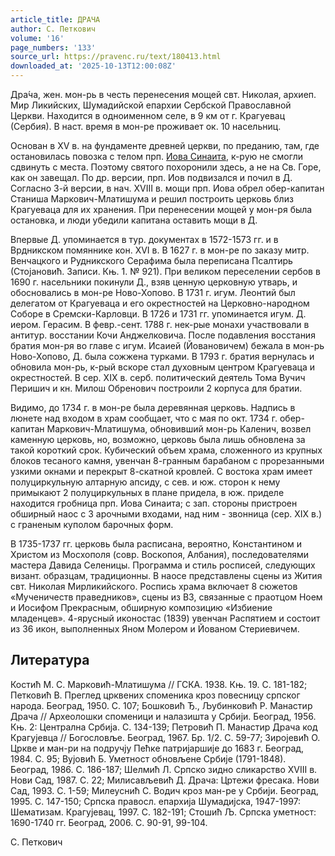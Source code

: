 ```yaml
---
article_title: ДРАЧА
author: С. Петкович
volume: '16'
page_numbers: '133'
source_url: https://pravenc.ru/text/180413.html
downloaded_at: '2025-10-13T12:00:08Z'
---
```


Дра́ча, жен. мон-рь в честь перенесения мощей свт. Николая, архиеп. Мир Ликийских, Шумадийской епархии Сербской Православной Церкви. Находится в одноименном селе, в 9 км от г. Крагуевац (Сербия). В наст. время в мон-ре проживает ок. 10 насельниц.

Основан в XV в. на фундаменте древней церкви, по преданию, там, где остановилась повозка с телом прп. [Иова Синаита](<https://pravenc.ru/text/Иова Синаита.html>), к-рую не смогли сдвинуть с места. Поэтому святого похоронили здесь, а не на Св. Горе, как он завещал. По др. версии, прп. Иов подвизался и почил в Д. Согласно 3-й версии, в нач. XVIII в. мощи прп. Иова обрел обер-капитан Станиша Маркович-Млатишума и решил построить церковь близ Крагуеваца для их хранения. При перенесении мощей у мон-ря была остановка, и люди убедили капитана оставить мощи в Д.

Впервые Д. упоминается в тур. документах в 1572-1573 гг. и в Врдникском помяннике кон. XVI в. В 1627 г. в мон-ре по заказу митр. Венчацкого и Рудникского Серафима была переписана Псалтирь (Стоjановић. Записи. Књ. 1. № 921). При великом переселении сербов в 1690 г. насельники покинули Д., взяв ценную церковную утварь, и обосновались в мон-ре Ново-Хопово. В 1731 г. игум. Леонтий был делегатом от Крагуеваца и его окрестностей на Церковно-народном Соборе в Сремски-Карловци. В 1726 и 1731 гг. упоминается игум. Д. иером. Герасим. В февр.-сент. 1788 г. нек-рые монахи участвовали в антитур. восстании Кочи Анджелковича. После подавления восстания братия мон-ря во главе с игум. Исаией (Йовановичем) бежала в мон-рь Ново-Хопово, Д. была сожжена турками. В 1793 г. братия вернулась и обновила мон-рь, к-рый вскоре стал духовным центром Крагуеваца и окрестностей. В сер. XIX в. серб. политический деятель Тома Вучич Перишич и кн. Милош Обренович построили 2 корпуса для братии.

Видимо, до 1734 г. в мон-ре была деревянная церковь. Надпись в люнете над входом в храм сообщает, что с мая по окт. 1734 г. обер-капитан Маркович-Млатишума, обновивший мон-рь Каленич, возвел каменную церковь, но, возможно, церковь была лишь обновлена за такой короткий срок. Кубический объем храма, сложенного из крупных блоков тесаного камня, увенчан 8-гранным барабаном с прорезанными узкими окнами и перекрыт 8-скатной кровлей. С востока храм имеет полуциркульную алтарную апсиду, с сев. и юж. сторон к нему примыкают 2 полуциркульных в плане придела, в юж. приделе находится гробница прп. Иова Синаита; с зап. стороны пристроен обширный наос с 3 арочными входами, над ним - звонница (сер. XIX в.) с граненым куполом барочных форм.

В 1735-1737 гг. церковь была расписана, вероятно, Константином и Христом из Мосхополя (совр. Воскопоя, Албания), последователями мастера Давида Селеницы. Программа и стиль росписей, следующих визант. образцам, традиционны. В наосе представлены сцены из Жития свт. Николая Мирликийского. Роспись храма включает 8 сюжетов «Мученичеств праведников», сцены из ВЗ, связанные с праотцом Ноем и Иосифом Прекрасным, обширную композицию «Избиение младенцев». 4-ярусный иконостас (1839) увенчан Распятием и состоит из 36 икон, выполненных Яном Молером и Йованом Стериевичем.

## Литература

Костић М. С. Марковић-Млатишума // ГСКА. 1938. Књ. 19. С. 181-182; Петковић В. Преглед црквених споменика кроз повесницу српског народа. Београд, 1950. С. 107; Бошковић Ђ., Љубинковић Р. Манастир Драча // Археолошки споменици и налазишта у Србиjи. Београд, 1956. Књ. 2: Централна Србиjа. С. 134-139; Петровић П. Манастир Драча код Крагуjевца // Богословље. Београд, 1967. Бр. 1/2. С. 59-77; Зироjевић О. Цркве и ман-ри на подручjу Пећке патриjаршиjе до 1683 г. Београд, 1984. С. 95; Вуjовић Б. Уметност обновљене Србиjе (1791-1848). Београд, 1986. С. 186-187; Шелмић Л. Српско зидно сликарство XVIII в. Нови Сад, 1987. С. 22; Милисављевић Д. Драча: Цртежи фресака. Нови Сад, 1993. С. 1-59; Милеуснић С. Водич кроз ман-ре у Србиjи. Београд, 1995. С. 147-150; Српска правосл. епархиjа Шумадиjска, 1947-1997: Шематизам. Крагуjевац, 1997. С. 182-191; Стошић Љ. Српска уметност: 1690-1740 гг. Београд, 2006. С. 90-91, 99-104.

С. Петкович
